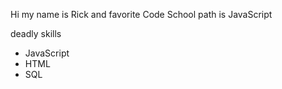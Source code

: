 Hi my name is Rick and favorite Code School path is JavaScript

deadly skills
* JavaScript
* HTML
* SQL

